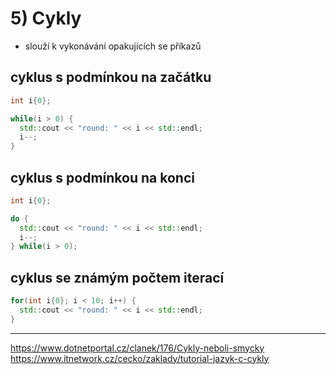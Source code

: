 # 5) Cykly

* slouží k vykonávání opakujících se příkazů

## cyklus s podmínkou na začátku
```cpp
int i{0};

while(i > 0) {
  std::cout << "round: " << i << std::endl;
  i--;
}
```

## cyklus s podmínkou na konci

```cpp
int i{0};

do {
  std::cout << "round: " << i << std::endl;
  i--;
} while(i > 0);
```

## cyklus se známým počtem iterací

```cpp
for(int i{0}; i < 10; i++) {
  std::cout << "round: " << i << std::endl;
}
```

---

https://www.dotnetportal.cz/clanek/176/Cykly-neboli-smycky   
https://www.itnetwork.cz/cecko/zaklady/tutorial-jazyk-c-cykly
